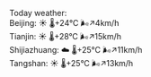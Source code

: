 Today weather:  
Beijing: ☀️   🌡️+24°C 🌬️↗4km/h  
Tianjin: ☀️   🌡️+28°C 🌬️↗15km/h  
Shijiazhuang: ☁️   🌡️+25°C 🌬️↗11km/h  
Tangshan: ☀️   🌡️+25°C 🌬️↗13km/h  
